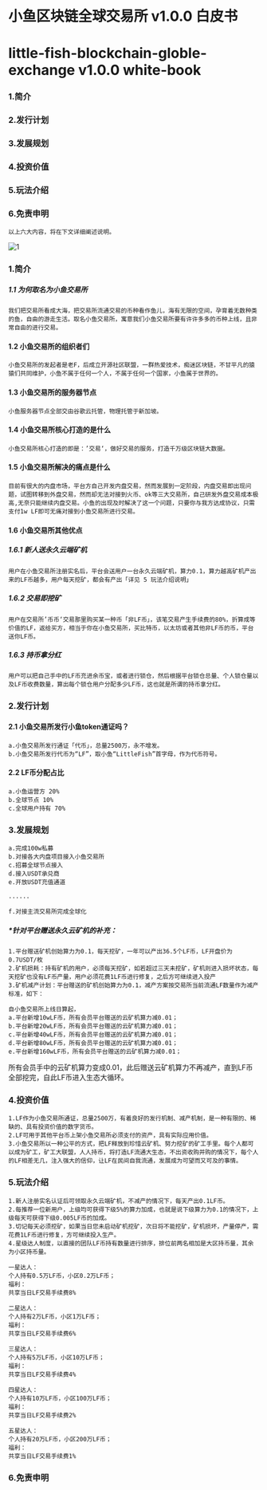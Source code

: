 # 小鱼区块链全球交易所 v1.0.0 白皮书

# little-fish-blockchain-globle-exchange v1.0.0 white-book


### 1.简介

### 2.发行计划

### 3.发展规划

### 4.投资价值

### 5.玩法介绍

### 6.免责申明


```
以上六大内容，将在下文详细阐述说明。
```
![1](https://i.imgur.com/WP94d7O.png)

### 1.简介

##### 1.1 为何取名为小鱼交易所

`我们把交易所看成大海，把交易所流通交易的币种看作鱼儿，海有无限的空间，孕育着无数种类的鱼，自由的游走生活。取名小鱼交易所，寓意我们小鱼交易所要有许许多多的币种上线，且非常自由的进行交易。`

#### 1.2 小鱼交易所的组织者们

`小鱼交易所的发起者是老F，后成立开源社区联盟，一群热爱技术，痴迷区块链，不甘平凡的猿猿们共同维护，小鱼不属于任何一个人，不属于任何一个国家，小鱼属于世界的。`

#### 1.3 小鱼交易所的服务器节点

`小鱼服务器节点全部交由谷歌云托管，物理托管于新加坡。`

#### 1.4 小鱼交易所核心打造的是什么

`小鱼交易所核心打造的即是：’交易‘，做好交易的服务，打造千万级区块链大数据。`

#### 1.5 小鱼交易所解决的痛点是什么

`目前有很大的内盘市场，平台方自己开发内盘交易，然而发展到一定阶段，内盘交易即出现问题，试图转移到外盘交易，然而却无法对接到火币、ok等三大交易所，自己研发外盘交易成本极高,无奈只能继续内盘交易。小鱼的出现及时解决了这一个问题，只要你与我方达成协议，只需支付1w LF即可无痛对接到小鱼交易所进行交易。`

#### 1.6 小鱼交易所其他优点

##### 1.6.1 新人送永久云端矿机

`用户在小鱼交易所注册实名后，平台会送用户一台永久云端矿机，算力0.1，算力越高矿机产出来的LF币越多，用户每天挖矿，都会有产出「详见 5 玩法介绍说明」`

##### 1.6.2 交易即挖矿

`用户在交易所’币币‘交易那里购买某一种币「非LF币」，该笔交易产生手续费的80%，折算成等价值的LF，返给买方，相当于你在小鱼交易所，买比特币，以太坊或者其他非LF币的币，平台送你LF币。`

##### 1.6.3 持币拿分红

`用户可以把自己手中的LF币充进余币宝，或者进行锁仓，然后根据平台锁仓总量、个人锁仓量以及LF币收费数量，算出每个锁仓用户分配多少LF币，这也就是所谓的持币拿分红。`


### 2.发行计划

#### 2.1 小鱼交易所发行小鱼token通证吗？

```
a.小鱼交易所发行通证「代币」，总量2500万，永不增发。
b.小鱼交易所发行代币为“LF”，取小鱼“LittleFish”首字母，作为代币符号。
```

#### 2.2 LF币分配占比

```
a.小鱼运营方 20%
b.全球节点 10%
c.全球用户持有 70%
```

### 3.发展规划

```
a.完成100w私募
b.对接各大内盘项目接入小鱼交易所
c.招募全球节点接入
d.接入USDT承兑商
e.开放USDT充值通道

......

f.对接主流交易所完成全球化
```
##### *针对平台赠送永久云矿机的补充：

```
1.平台赠送矿机创始算力为0.1，每天挖矿，一年可以产出36.5个LF币，LF开盘价为0.7USDT/枚
2.矿机损耗：持有矿机的用户，必须每天挖矿，如若超过三天未挖矿，矿机则进入损坏状态，每天挖矿也没有LF币产量，用户必须花费1LF币进行修复，之后方可继续进入投产
3.矿机减产计划：平台赠送的矿机创始算力为0.1，减产方案按交易所当前流通LF数量作为减产标准，如下：
```

```
自小鱼交易所上线日算起，
a.平台新增10wLF币，所有会员平台赠送的云矿机算力减0.01；
b.平台新增20wLF币，所有会员平台赠送的云矿机算力减0.01；
c.平台新增40wLF币，所有会员平台赠送的云矿机算力减0.01；
d.平台新增80wLF币，所有会员平台赠送的云矿机算力减0.01；
e.平台新增160wLF币，所有会员平台赠送的云矿机算力减0.01；
```
所有会员手中的云矿机算力变成0.01，此后赠送云矿机算力不再减产，直到LF币全部挖完，自此LF币进入生态大循环。


 
### 4.投资价值

```
1.LF作为小鱼交易所通证，总量2500万，有着良好的发行机制、减产机制，是一种有限的、稀缺的、具有投资价值的数字货币。
2.LF可用于其他平台币上架小鱼交易所必须支付的资产，具有实际应用价值。
3.小鱼交易所以一种公平的方式，把LF释放到珍惜云矿机、努力挖矿的矿工手里。每个人都可以成为矿工，矿工大联盟，人人持币，将打造LF流通大生态，不出资收购并购的情况下，每个人的LF相差无几，注入强大的信仰，让LF在民间自我流通，发展成为可望而又可及的事情。
```


### 5.玩法介绍

```
1.新人注册实名认证后可领取永久云端矿机，不减产的情况下，每天产出0.1LF币。
2.每推荐一位新用户，上级均可获得下级5%的算力加成，也就是说下级算力为0.1的情况下，上级每天可获得下级0.005LF币的加成。
3.切记每天必须挖矿，如果当日您未启动矿机挖矿，次日将不能挖矿，矿机损坏，产量停产，需花费1LF币进行修复，方可继续投入生产。
4.星级达人制度，以直接的团队LF币持有数量进行排序，排位前两名相加是大区持币量，其余为小区持币量。

一星达人：
个人持有0.5万LF币，小区0.2万LF币；
福利：
共享当日LF交易手续费8%

二星达人：
个人持有2万LF币，小区1万LF币；
福利：
共享当日LF交易手续费6%

三星达人：
个人持有5万LF币，小区10万LF币；
福利：
共享当日LF交易手续费4%

四星达人：
个人持有10万LF币，小区100万LF币；
福利：
共享当日LF交易手续费2%

五星达人：
个人持有20万LF币，小区200万LF币；
福利：
共享当日LF交易手续费1%
```

### 6.免责申明

